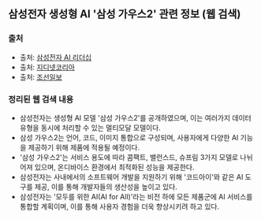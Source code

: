 ## 삼성전자 생성형 AI '삼성 가우스2' 관련 정보 (웹 검색)

### 출처
- 출처: [삼성전자 AI 리더십](https://news.samsung.com/kr/%EC%82%BC%EC%84%B1%EC%A0%84%EC%9E%90-ai-%EB%A6%AC%EB%8D%94%EC%8B%AD-%E2%91%A2-%EC%82%AC%EC%9A%A9%EC%9E%90-%EA%B2%BD%ED%97%98%EC%9D%84-%EC%B5%9C%EC%9A%B0%EC%84%A0%EC%9C%BC%EB%A1%9C-%ED%95%98%EB%8A%94) 
- 출처: [지디넷코리아](https://zdnet.co.kr/view/?no=20241121083205) 
- 출처: [조선일보](https://www.chosun.com/economy/tech_it/2024/11/21/NPX26RN6MVDQTLBYTHWC4F2S44/) 

### 정리된 웹 검색 내용
- 삼성전자는 생성형 AI 모델 '삼성 가우스2'를 공개하였으며, 이는 여러가지 데이터 유형을 동시에 처리할 수 있는 멀티모달 모델이다.
- 삼성 가우스2는 언어, 코드, 이미지 통합으로 구성되며, 사용자에게 다양한 AI 기능을 제공하기 위해 제품에 적용될 예정이다.
- '삼성 가우스2'는 서비스 용도에 따라 콤팩트, 밸런스드, 슈프림 3가지 모델로 나뉘어져 있으며, 온디바이스 환경에서 최적화된 성능을 제공한다.
- 삼성전자는 사내에서의 소프트웨어 개발을 지원하기 위해 '코드아이'와 같은 AI 도구를 제공, 이를 통해 개발자들의 생산성을 높이고 있다.
- 삼성전자는 '모두를 위한 AI(AI for All)'라는 비전 하에 모든 제품군에 AI 서비스를 통합할 계획이며, 이를 통해 사용자 경험을 더욱 향상시키려 하고 있다.